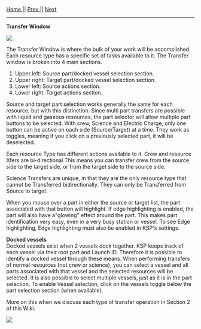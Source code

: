 [Home ](https://github.com/PapaJoesSoup/ShipManifest/wiki)|| [Prev ](https://github.com/PapaJoesSoup/ShipManifest/wiki/1.2---Manifest-Window)|| [Next](https://github.com/PapaJoesSoup/ShipManifest/wiki/1.4---Settings-WIndow)
***
**Transfer Window**

![](http://i.imgur.com/EK87NS9.png)

The Transfer Window is where the bulk of your work will be accomplished.  Each resource type has a specific set of tasks available to it.  The Transfer window is broken into 4 main sections.   

1.  Upper left:  Source part/docked vessel selection section.
2.  Upper right: Target part/docked vessel selection section.
3.  Lower left:  Source actions section.
4.  Lower right: Target actions section.

Source and target part selection works generally the same for each resource, but with this distinction.  Since multi part transfers are possible with liquid and gaseous resources, the part selector will allow multiple part buttons to be selected.  With crew, Science and Electric Charge, only one button can be active on each side (Source/Target) at a time.  They work as toggles, meaning if you click on a previously selected part, it will be deselected.

Each resource Type has different actions available to it.  Crew and resource Xfers are bi-directional  This means you can transfer crew from the source side to the target side, or from the target side to the source side.

Science Transfers are unique, in that they are the only resource type that cannot be Transferred bidirectionally.  They can only be Transferred from Source to target.

When you mouse over a part in either the source or target list, the part associated with that button will highlight.  If edge highlighting is enabled, the part will also have a"glowing" effect around the part.  This makes part identification very easy, even in a very busy station or vessel.  To see Edge highlighting, Edge highlighting must also be enabled in KSP's settings.

**Docked vessels**  
Docked vessels exist when 2 vessels dock together.  KSP keeps track of each vessel via their root part and Launch ID.  Therefore it is possible to identify a docked vessel through these means.  When performing transfers of normal resources (not crew or science), you can select a vessel and all parts associated with that vessel and the selected resources will be selected.  It is also possible to select multiple vessels, just as it is in the part selection.   To enable Vessel selection, click on the vessels toggle below the part selection section (when available).

More on this when we discuss each type of transfer operation in Section 2 of this Wiki.

![](http://i.imgur.com/k0KkMl8.png)
